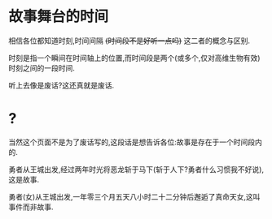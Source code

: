 # 故事舞台的时间

相信各位都知道时刻,时间间隔 ~~(时间段不是好听一点吗)~~ 这二者的概念与区别.

时刻是指一个瞬间在时间轴上的位置,而时间段是两个(或多个,仅对高维生物有效)时刻之间的一段时间.

听上去像是废话?这还真就是废话.
# ?

当然这个页面不是为了废话写的,这段话是想告诉各位:故事是存在于一个时间段内的.

勇者从王城出发,经过两年时光将恶龙斩于马下(斩于人下?勇者什么习惯我不好说),这是故事.

勇者(女)从王城出发,一年零三个月五天八小时二十二分钟后邂逅了真命天女,这叫事件而非故事.
